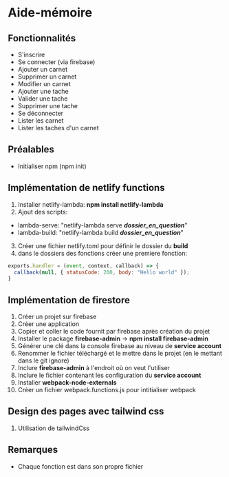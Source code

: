 # Aide-mémoire
## Fonctionnalités
  - S'inscrire
  - Se connecter (via firebase)
  - Ajouter un carnet
  - Supprimer un carnet
  - Modifier un carnet
  - Ajouter une tache
  - Valider une tache
  - Supprimer une tache
  - Se déconnecter
  - Lister les carnet
  - Lister les taches d'un carnet

## Préalables
  - Initialiser npm (npm init)
## Implémentation de netlify functions
  1. Installer netlify-lambda: **npm install netlify-lambda**
  2. Ajout des scripts:
  - lambda-serve: "netlify-lambda serve ***dossier_en_question***"
  - lambda-build: "netlify-lambda build ***dossier_en_question***"
  3. Créer une fichier netlify.toml pour définir le dossier du __build__
  4. dans le dossiers des fonctions créer une premiere fonction:
```javascript
exports.handler = (event, context, callback) => {
  callback(null, { statusCode: 200, body: "Hello world" });
}
```
## Implémentation de firestore
 1. Créer un projet sur firebase
 2. Créer une application
 3. Copier et coller le code fournit par firebase après création du projet
 4. Installer le package __firebase-admin__ -> __npm install firebase-admin__
 5. Générer une clé dans la console firebase au niveau de __service account__
 7. Renommer le fichier téléchargé et le mettre dans le projet (en le mettant dans le git ignore)
 8. Inclure __firebase-admin__ à l'endroit où on veut l'utiliser
 9. Inclure le fichier contenant les configuration du __service account__
 10. Installer __webpack-node-externals__
 11. Créer un fichier webpack.functions.js pour intitialiser webpack

## Design des pages avec tailwind css
 1. Utilisation de tailwindCss


## Remarques
- Chaque fonction est dans son propre fichier